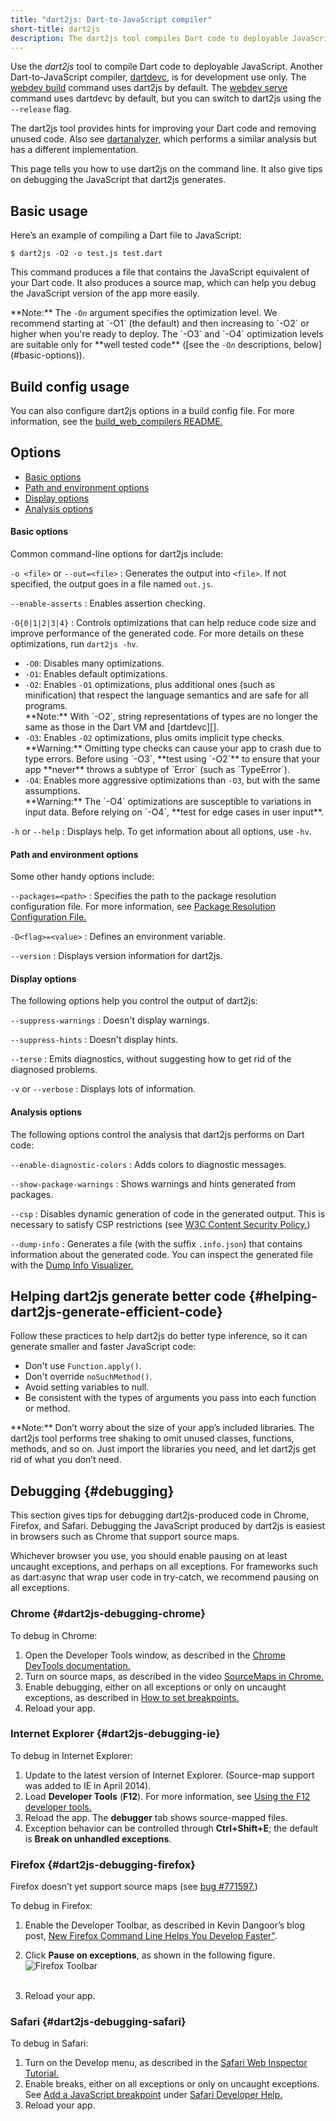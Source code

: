 ```yaml
---
title: "dart2js: Dart-to-JavaScript compiler"
short-title: dart2js
description: The dart2js tool compiles Dart code to deployable JavaScript.
---
```


Use the _dart2js_ tool to compile Dart code to deployable JavaScript.
Another Dart-to-JavaScript compiler, [dartdevc][], is for development use only.
The [webdev build][] command uses dart2js by default.
The [webdev serve][] command uses dartdevc by default, but you can switch
to dart2js using the `--release` flag.

The dart2js tool provides hints for improving your Dart code and removing
unused code.
Also see [dartanalyzer,](/tools/dartanalyzer)
which performs a similar analysis but has a different implementation.

This page tells you how to use dart2js on the command line. It also give tips
on debugging the JavaScript that dart2js generates.

## Basic usage

Here’s an example of compiling a Dart file to JavaScript:

```terminal
$ dart2js -O2 -o test.js test.dart
```

This command produces a file that contains the JavaScript equivalent of your
Dart code. It also produces a source map, which can help you debug the
JavaScript version of the app more easily.

<aside class="alert alert-info" markdown="1">
  **Note:**
  The <code>-O<em>n</em></code> argument specifies the optimization level.
  We recommend starting at `-O1` (the default) and then increasing to `-O2` or
  higher when you're ready to deploy.
  The `-O3` and `-O4` optimization levels are suitable only for
  **well tested code** ([see the <code>-O<em>n</em></code> descriptions,
  below](#basic-options)).
</aside>


## Build config usage

You can also configure dart2js options in a build config file.
For more information, see the [build_web_compilers README.][build_web_compilers]

## Options

* [Basic options](#basic-options)
* [Path and environment options](#path-and-environment-options)
* [Display options](#display-options)
* [Analysis options](#analysis-options)

#### Basic options

Common command-line options for dart2js include:

`-o <file>` or `--out=<file>`
: Generates the output into `<file>`. If not specified,
  the output goes in a file named `out.js`.

`--enable-asserts`
: Enables assertion checking.

`-O{0|1|2|3|4}`
: Controls optimizations that can help reduce code size and
  improve performance of the generated code.
  For more details on these optimizations, run `dart2js -hv`.

  * `-O0`: Disables many optimizations.
  * `-O1`: Enables default optimizations.
  * `-O2`: Enables `-O1` optimizations, plus additional ones
    (such as minification) that respect the language semantics and
    are safe for all programs.
    <aside class="alert alert-info" markdown="1">
      **Note:**
      With `-O2`, string representations of types are no longer the same as
      those in the Dart VM and [dartdevc][].
    </aside>
  * `-O3`: Enables `-O2` optimizations, plus omits implicit type checks.
    <aside class="alert alert-warning" markdown="1">
      **Warning:**
      Omitting type checks can cause your app to crash due to type errors.
      Before using `-O3`, **test using `-O2`** to ensure that your app
      **never** throws a subtype of `Error` (such as `TypeError`).
    </aside>
  * `-O4`: Enables more aggressive optimizations than `-O3`,
    but with the same assumptions.
    <aside class="alert alert-warning" markdown="1">
      **Warning:**
      The `-O4` optimizations are susceptible to variations in input data.
      Before relying on `-O4`, **test for edge cases in user input**.
    </aside>

`-h` or `--help`
: Displays help. To get information about all options, use `-hv`.


#### Path and environment options

Some other handy options include:

`--packages=<path>`
: Specifies the path to the package resolution configuration file.
  For more information, see
  [Package Resolution Configuration File.](https://github.com/lrhn/dep-pkgspec/blob/master/DEP-pkgspec.md)

`-D<flag>=<value>`
: Defines an environment variable.

`--version`
: Displays version information for dart2js.


#### Display options

The following options help you control the output of dart2js:

`--suppress-warnings`
: Doesn't display warnings.

`--suppress-hints`
: Doesn't display hints.

`--terse`
: Emits diagnostics, without suggesting how to get rid of the diagnosed problems.

`-v` or `--verbose`
: Displays lots of information.


#### Analysis options

The following options control the analysis that dart2js performs on Dart code:

`--enable-diagnostic-colors`
: Adds colors to diagnostic messages.

`--show-package-warnings`
: Shows warnings and hints generated from packages.

`--csp`
: Disables dynamic generation of code in the generated output.
  This is necessary to satisfy CSP restrictions
  (see [W3C Content Security Policy.](http://www.w3.org/TR/CSP/))

`--dump-info`
: Generates a file (with the suffix `.info.json`)
  that contains information about the generated code.
  You can inspect the generated file with the
  [Dump Info Visualizer.](https://github.com/dart-lang/dump-info-visualizer)


## Helping dart2js generate better code {#helping-dart2js-generate-efficient-code}

Follow these practices to help dart2js do better type inference, so it can generate smaller and faster JavaScript code:

* Don't use `Function.apply()`.
* Don't override `noSuchMethod()`.
* Avoid setting variables to null.
* Be consistent with the types of arguments you pass into each function or
  method.

<aside class="alert alert-info" markdown="1">
  **Note:**
  Don’t worry about the size of your app’s included libraries. The dart2js tool
  performs tree shaking to omit unused classes, functions, methods, and so on.
  Just import the libraries you need, and let dart2js get rid of what you don’t
  need.
</aside>


## Debugging {#debugging}

This section gives tips for debugging dart2js-produced code in Chrome, Firefox,
and Safari. Debugging the JavaScript produced by dart2js is easiest in
browsers such as Chrome that support source maps.

Whichever browser you use, you should enable pausing on at least
uncaught exceptions, and perhaps on all exceptions. For frameworks such
as dart:async that wrap user code in try-catch, we
recommend pausing on all exceptions.

### Chrome {#dart2js-debugging-chrome}

To debug in Chrome:

1. Open the Developer Tools window, as described in the
   [Chrome DevTools documentation.](https://developer.chrome.com/devtools/index)
2. Turn on source maps, as described in the video
   [SourceMaps in Chrome.](http://bit.ly/YugIUY)
3. Enable debugging, either on all exceptions or only on uncaught exceptions,
   as described in
   [How to set breakpoints.](https://developers.google.com/web/tools/chrome-devtools/debug/breakpoints/add-breakpoints)
4. Reload your app.

### Internet Explorer {#dart2js-debugging-ie}

To debug in Internet Explorer:

1. Update to the latest version of Internet Explorer. (Source-map support
   was added to IE in April 2014).
2. Load **Developer Tools** (**F12**). For more information, see
   [Using the F12 developer tools.](http://msdn.microsoft.com/library/ie/bg182326(v=vs.85))
3. Reload the app. The **debugger** tab shows source-mapped files.
4. Exception behavior can be controlled through **Ctrl+Shift+E**;
   the default is **Break on unhandled exceptions**.

### Firefox {#dart2js-debugging-firefox}

Firefox doesn’t yet support source maps (see [bug #771597.](https://bugzilla.mozilla.org/show_bug.cgi?id=771597))

To debug in Firefox:

1. Enable the Developer Toolbar, as described in Kevin Dangoor’s blog post,
   <a href="https://hacks.mozilla.org/2012/08/new-firefox-command-line-helps-you-develop-faster/">New Firefox Command Line Helps You Develop
   Faster"</a>.

2. Click <strong>Pause on exceptions</strong>, as shown in the
   following figure.
   <img src="{% asset ff-debug.png @path %}" alt="Firefox Toolbar"><br /><br />
3. Reload your app.


### Safari {#dart2js-debugging-safari}

To debug in Safari:

1. Turn on the Develop menu, as described in the [Safari Web Inspector Tutorial.](https://developer.apple.com/library/archive/documentation/NetworkingInternetWeb/Conceptual/Web_Inspector_Tutorial/EnableWebInspector/EnableWebInspector.html)
2. Enable breaks, either on all exceptions or only on uncaught exceptions.
   See [Add a JavaScript breakpoint](https://support.apple.com/en-ca/guide/safari-developer/add-a-javascript-breakpoint-dev5e4caf347/mac) under [Safari Developer Help.](https://support.apple.com/en-ca/guide/safari-developer/welcome/mac)
3. Reload your app.

[build_runner]: /tools/build_runner
[build_web_compilers]: {{site.pub-pkg}}/build_web_compilers
[config]: /tools/build_runner#config
[dartdevc]: /tools/dartdevc
[webdev]: /tools/webdev
[webdev build]: /tools/webdev#build
[webdev serve]: /tools/webdev#serve
